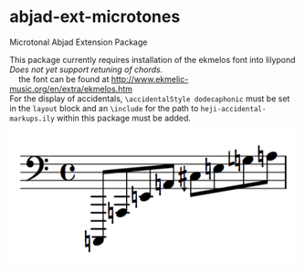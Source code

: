 # abjad-ext-microtones
Microtonal Abjad Extension Package <br />

This package currently requires installation of the ekmelos font into lilypond <br />
*Does not yet support retuning of chords.* <br />
&nbsp;&nbsp;&nbsp;&nbsp;the font can be found at http://www.ekmelic-music.org/en/extra/ekmelos.htm <br />
For the display of accidentals, `\accidentalStyle dodecaphonic` must be set in the `layout` block and an `\include` for the path to `heji-accidental-markups.ily` within this package must be added. <br />
![](overtones.png)
